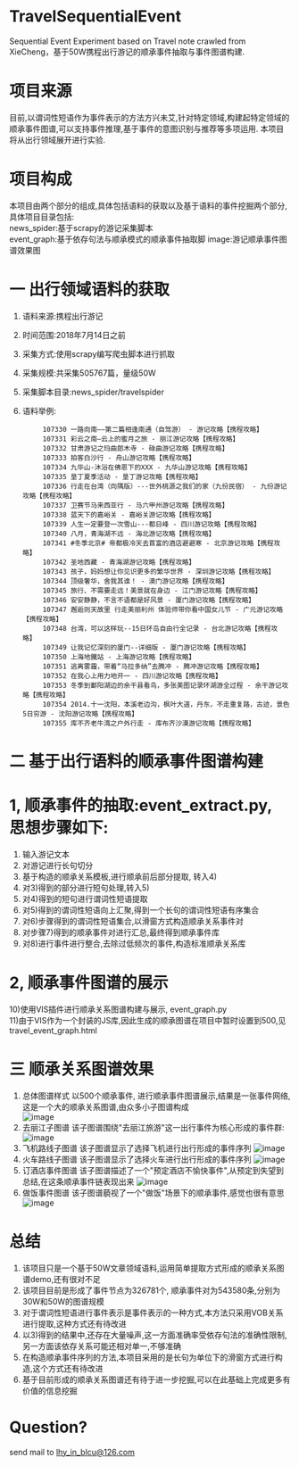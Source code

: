 # TravelSequentialEvent
Sequential Event Experiment based on Travel note crawled from XieCheng，基于50W携程出行游记的顺承事件抽取与事件图谱构建.  

# 项目来源
目前,以谓词性短语作为事件表示的方法方兴未艾,针对特定领域,构建起特定领域的顺承事件图谱,可以支持事件推理,基于事件的意图识别与推荐等多项运用.
本项目将从出行领域展开进行实验.

# 项目构成  
本项目由两个部分的组成,具体包括语料的获取以及基于语料的事件挖掘两个部分,具体项目目录包括:  
news_spider:基于scrapy的游记采集脚本  
event_graph:基于依存句法与顺承模式的顺承事件抽取脚
image:游记顺承事件图谱效果图  

# 一   出行领域语料的获取
1) 语料来源:携程出行游记  
2) 时间范围:2018年7月14日之前  
3) 采集方式:使用scrapy编写爬虫脚本进行抓取  
4) 采集规模:共采集505767篇，量级50W　　
5) 采集脚本目录:news_spider/travelspider  
6) 语料举例:   

            107330 一路向南——第二篇相逢南通（自驾游） - 游记攻略【携程攻略】
            107331 彩云之南—云上的蜜月之旅 - 丽江游记攻略【携程攻略】
            107332 甘肃游记之玛曲郎木寺 - 碌曲游记攻略【携程攻略】
            107333 拍客白沙行 - 舟山游记攻略【携程攻略】
            107334 九华山-沐浴在佛恩下的XXX - 九华山游记攻略【携程攻略】
            107335 垦丁夏季活动 - 垦丁游记攻略【携程攻略】
            107336 行走在台湾（向隅版）---世外桃源之我们的家（九份民宿） - 九份游记攻略【携程攻略】
            107337 卫赛节马来西亚行 - 马六甲州游记攻略【携程攻略】
            107338 蓝天下的嘉峪关 - 嘉峪关游记攻略【携程攻略】
            107339 人生一定要登一次雪山---都日峰 - 四川游记攻略【携程攻略】
            107340 八月，青海湖不远 - 海北游记攻略【携程攻略】
            107341 #冬季北京# 帝都极冷天去首富的酒店避避寒 - 北京游记攻略【携程攻略】
            107342 圣地西藏 - 青海湖游记攻略【携程攻略】
            107343 孩子，妈妈想让你见识更多的繁华世界 - 深圳游记攻略【携程攻略】
            107344 顶级奢华，舍我其谁！ - 澳门游记攻略【携程攻略】
            107345 旅行、不需要走远！美景就在身边 - 江门游记攻略【携程攻略】
            107346 安安静静，不言不语都是好风景 - 厦门游记攻略【携程攻略】
            107347 邂逅则天故里 行走美丽利州 体验师带你看中国女儿节 - 广元游记攻略【携程攻略】
            107348 台湾，可以这样玩--15日环岛自由行全记录 - 台北游记攻略【携程攻略】
            107349 让我记忆深刻的厦门--详细版 - 厦门游记攻略【携程攻略】
            107350 上海地鐵站 - 上海游记攻略【携程攻略】
            107351 逃离雾霾，带着“马拉多纳”去腾冲 - 腾冲游记攻略【携程攻略】
            107352 在我心上用力地开一 - 四川游记攻略【携程攻略】
            107353 冬季到鄱阳湖边的余干县看鸟，多张美图记录环湖游全过程 - 余干游记攻略【携程攻略】
            107354 2014.十一沈阳，本溪老边沟，枫叶大道，丹东，不走重复路，古迹，景色5日穷游 - 沈阳游记攻略【携程攻略】
            107355 库不齐老牛湾之户外行走 - 库布齐沙漠游记攻略【携程攻略】
             
# 二   基于出行语料的顺承事件图谱构建
# 1, 顺承事件的抽取:event_extract.py, 思想步骤如下:
1) 输入游记文本  
2) 对游记进行长句切分  
3) 基于构造的顺承关系模板,进行顺承前后部分提取, 转入4)  
4) 对3)得到的部分进行短句处理,转入5)  
5) 对4)得到的短句进行谓词性短语提取  
6) 对5)得到的谓词性短语向上汇聚,得到一个长句的谓词性短语有序集合  
7) 对6)步骤得到的谓词性短语集合,以滑窗方式构造顺承关系事件对  
8) 对步骤7)得到的顺承事件对进行汇总,最终得到顺承事件库    
9) 对8)进行事件进行整合,去除过低频次的事件,构造标准顺承关系库

# 2, 顺承事件图谱的展示  
10)使用VIS插件进行顺承关系图谱构建与展示, event_graph.py    
11)由于VIS作为一个封装的JS库,因此生成的顺承图谱在项目中暂时设置到500,见travel_event_graph.html  

# 三   顺承关系图谱效果
1) 总体图谱样式
以500个顺承事件, 进行顺承事件图谱展示,结果是一张事件网络,这是一个大的顺承关系图谱,由众多小子图谱构成  
![image](https://github.com/liuhuanyong/SequentialEventGraph/blob/master/image/graph.png)
2) 去丽江子图谱
该子图谱围绕"去丽江旅游"这一出行事件为核心形成的事件群:
![image](https://github.com/liuhuanyong/SequentialEventGraph/blob/master/image/all.png)
3) 飞机路线子图谱 
该子图谱显示了选择飞机进行出行形成的事件序列 
![image](https://github.com/liuhuanyong/SequentialEventGraph/blob/master/image/plane.png)
4) 火车路线子图谱
该子图谱显示了选择火车进行出行形成的事件序列
![image](https://github.com/liuhuanyong/SequentialEventGraph/blob/master/image/train.png)
5) 订酒店事件图谱
该子图谱描述了一个"预定酒店不愉快事件",从预定到失望到总结,在这条顺承事件链表现出来
![image](https://github.com/liuhuanyong/SequentialEventGraph/blob/master/image/book.png)
6) 做饭事件图谱
该子图谱藐视了一个"做饭"场景下的顺承事件,感觉也很有意思
![image](https://github.com/liuhuanyong/SequentialEventGraph/blob/master/image/food.png)

# 总结  
1) 该项目只是一个基于50W文章领域语料,运用简单提取方式形成的顺承关系图谱demo,还有很对不足  
2) 该项目目前是形成了事件节点为326781个, 顺承事件对为543580条,分别为30W和50W的图谱规模  
3) 对于谓词性短语进行事件表示是事件表示的一种方式,本方法只采用VOB关系进行提取,这种方式还有待改进  
4) 以3)得到的结果中,还存在大量噪声,这一方面准确率受依存句法的准确性限制,另一方面该依存关系可能还相对单一,不够准确 
4) 在构造顺承事件序列的方法,本项目采用的是长句为单位下的滑窗方式进行构造,这个方式还有待改进  
5) 基于目前形成的顺承关系图谱还有待于进一步挖掘,可以在此基础上完成更多有价值的信息挖掘  


# Question? 
send mail to  lhy_in_blcu@126.com 








